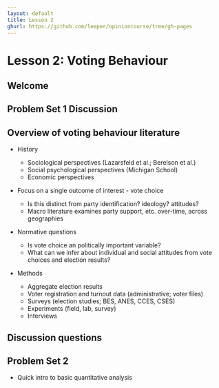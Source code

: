 ```yaml
---
layout: default
title: Lesson 2
ghurl: https://github.com/leeper/opinioncourse/tree/gh-pages
---
```


# Lesson 2: Voting Behaviour

## Welcome

## Problem Set 1 Discussion

## Overview of voting behaviour literature

 - History
   - Sociological perspectives (Lazarsfeld et al.; Berelson et al.)
   - Social psychological perspectives (Michigan School)
   - Economic perspectives
   
 - Focus on a single outcome of interest - vote choice
   - Is this distinct from party identification? ideology? attitudes?
   - Macro literature examines party support, etc. over-time, across geographies
   
 - Normative questions
   - Is vote choice an politically important variable?
   - What can we infer about individual and social attitudes from vote choices and election results?
   
 - Methods
   - Aggregate election results
   - Voter registration and turnout data (administrative; voter files)
   - Surveys (election studies; BES, ANES, CCES, CSES)
   - Experiments (field, lab, survey)
   - Interviews

## Discussion questions

## Problem Set 2

 - Quick intro to basic quantitative analysis
